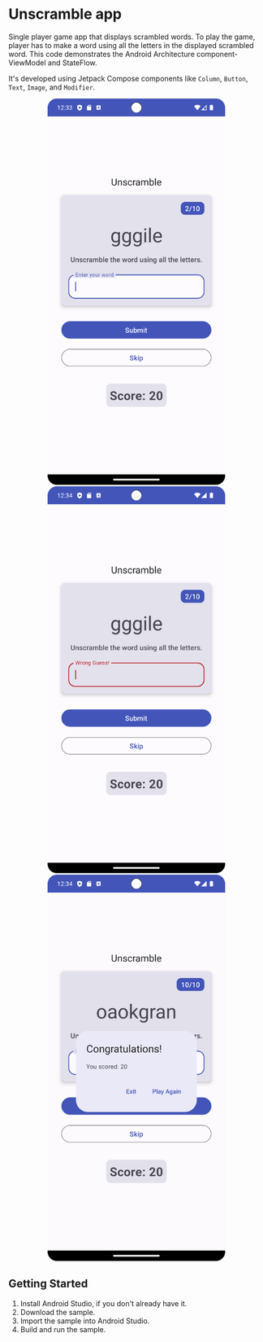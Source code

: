 Unscramble app
=================================

Single player game app that displays scrambled words. To play the game, player has to make a
word using all the letters in the displayed scrambled word.
This code demonstrates the Android Architecture component- ViewModel and StateFlow.

It's developed using Jetpack Compose components like ```Column```, ```Button```, ```Text```, ```Image```, and ```Modifier```.

<p align="center">
  <img src="./asset-docs/demo.png" width="350px" alt="Screenshot displaying the demonstration of unscramble screen.">
  <img src="./asset-docs/demo2.png" width="350px" alt="Screenshot displaying the demonstration of wrong word guess screen.">
  <img src="./asset-docs/demo3.png" width="350px" alt="Screenshot displaying the demonstration of end of game screen.">
</p>

Getting Started
---------------
1. Install Android Studio, if you don't already have it.
2. Download the sample.
3. Import the sample into Android Studio.
4. Build and run the sample.
